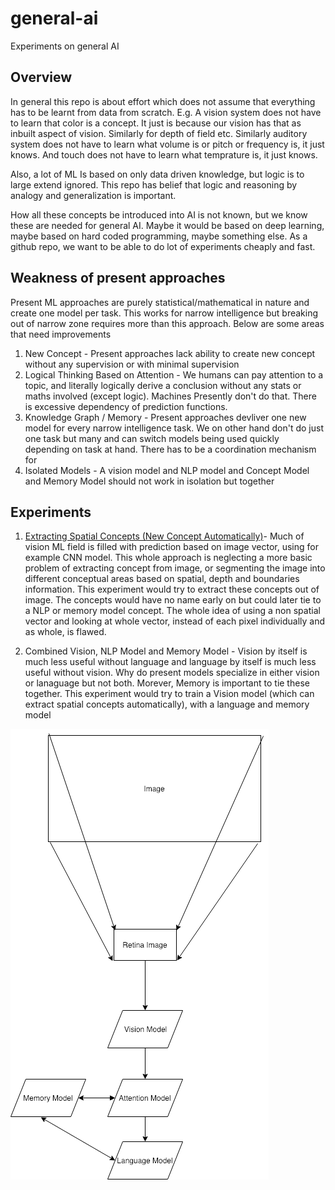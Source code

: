 # general-ai
Experiments on general AI


## Overview 

In general this repo is about effort which does not assume that everything has to be learnt from data from scratch. E.g. A vision system does not have to learn that color is a concept. It just is because our vision has that as inbuilt aspect of vision. Similarly for depth of field etc. Similarly auditory system does not have to learn what volume is or pitch or frequency is, it just knows. And touch does not have to learn what temprature is, it just knows. 

Also, a lot of ML Is based on only data driven knowledge, but logic is to large extend ignored. This repo has belief that logic and reasoning by analogy and generalization is important. 

How all these concepts be introduced into AI is not known, but we know these are needed for general AI. Maybe it would be based on deep learning, maybe based on hard coded programming, maybe something else. As a github repo, we want to be able to do lot of experiments cheaply and fast. 

## Weakness of present approaches

Present ML approaches are purely statistical/mathematical in nature and create one model per task. This works for narrow intelligence but breaking out of narrow zone requires more than this approach. Below are some areas that need improvements

1. New Concept - Present approaches lack ability to create new concept without any supervision or with minimal supervision
1. Logical Thinking Based on Attention - We humans can pay attention to a topic, and literally logically derive a conclusion without any stats or maths involved (except logic). Machines Presently don't do that. There is excessive dependency of prediction functions. 
1. Knowledge Graph / Memory - Present approaches devliver one new model for every narrow intelligence task. We on other hand don't do just one task but many and can switch models being used quickly depending on task at hand. There has to be a coordination mechanism for
1. Isolated Models - A vision model and NLP model and Concept Model and Memory Model should not work in isolation but together


## Experiments

1. [Extracting Spatial Concepts (New Concept Automatically)](01-SpatialConceptsModel/SpatialConcept.md)- Much of vision ML field is filled with prediction based on image vector, using for example CNN model. This whole approach is neglecting a more basic problem of extracting concept from image, or segmenting the image into different conceptual areas based on spatial, depth and boundaries information. This experiment would try to extract these concepts out of image. The concepts would have no name early on but could later tie to a NLP or memory model concept. The whole idea of using a non spatial vector and looking at whole vector, instead of each pixel individually and as whole, is flawed.

2. Combined Vision, NLP Model and Memory Model - Vision by itself is much less useful without language and language by itself is much less useful without vision. Why do present models specialize in either vision or lanaguage but not both. Morever, Memory is important to tie these together. This experiment would try to train a Vision model (which can extract spatial concepts automatically), with a language and memory model           



![Combined Model](/images/combined-model.png)
